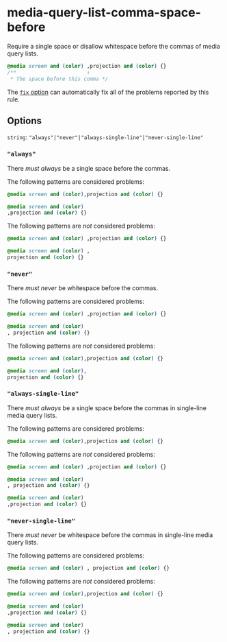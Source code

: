 # media-query-list-comma-space-before

Require a single space or disallow whitespace before the commas of media query lists.

```css
@media screen and (color) ,projection and (color) {}
/**                       ↑
 * The space before this comma */
```

The [`fix` option](https://stylelint.io/user-guide/options#fix) can automatically fix all of the problems reported by this rule.

## Options

`string`: `"always"|"never"|"always-single-line"|"never-single-line"`

### `"always"`

There _must always_ be a single space before the commas.

The following patterns are considered problems:

```css
@media screen and (color),projection and (color) {}
```

```css
@media screen and (color)
,projection and (color) {}
```

The following patterns are _not_ considered problems:

```css
@media screen and (color) ,projection and (color) {}
```

```css
@media screen and (color) ,
projection and (color) {}
```

### `"never"`

There _must never_ be whitespace before the commas.

The following patterns are considered problems:

```css
@media screen and (color) ,projection and (color) {}
```

```css
@media screen and (color)
, projection and (color) {}
```

The following patterns are _not_ considered problems:

```css
@media screen and (color),projection and (color) {}
```

```css
@media screen and (color),
projection and (color) {}
```

### `"always-single-line"`

There _must always_ be a single space before the commas in single-line media query lists.

The following patterns are considered problems:

```css
@media screen and (color),projection and (color) {}
```

The following patterns are _not_ considered problems:

```css
@media screen and (color) ,projection and (color) {}
```

```css
@media screen and (color)
, projection and (color) {}
```

```css
@media screen and (color)
,projection and (color) {}
```

### `"never-single-line"`

There _must never_ be whitespace before the commas in single-line media query lists.

The following patterns are considered problems:

```css
@media screen and (color) , projection and (color) {}
```

The following patterns are _not_ considered problems:

```css
@media screen and (color),projection and (color) {}
```

```css
@media screen and (color)
,projection and (color) {}
```

```css
@media screen and (color)
, projection and (color) {}
```

